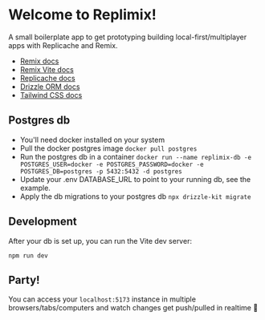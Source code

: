 # Welcome to Replimix!

A small boilerplate app to get prototyping building local-first/multiplayer apps with Replicache and Remix.

- [Remix docs](https://remix.run/docs)
- [Remix Vite docs](https://remix.run/docs/en/main/guides/vite)
- [Replicache docs](https://doc.replicache.dev/)
- [Drizzle ORM docs](https://orm.drizzle.team/docs/overview)
- [Tailwind CSS docs](https://tailwindcss.com/docs)

## Postgres db

- You'll need docker installed on your system
- Pull the docker postgres image `docker pull postgres`
- Run the postgres db in a container `docker run --name replimix-db -e POSTGRES_USER=docker -e POSTGRES_PASSWORD=docker -e POSTGRES_DB=postgres -p 5432:5432 -d postgres`
- Update your .env DATABASE_URL to point to your running db, see the example.
- Apply the db migrations to your postgres db `npx drizzle-kit migrate`

## Development

After your db is set up, you can run the Vite dev server:

```shellscript
npm run dev
```

## Party!

You can access your `localhost:5173` instance in multiple browsers/tabs/computers and watch changes get push/pulled in realtime 🥳